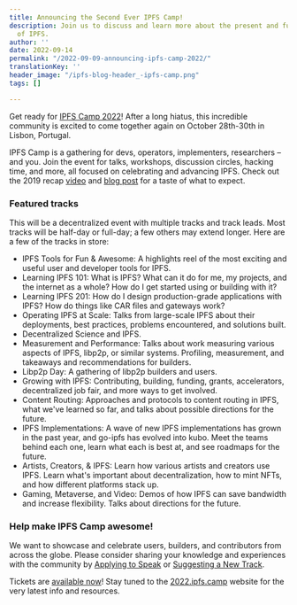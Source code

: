 ```yaml
---
title: Announcing the Second Ever IPFS Camp!
description: Join us to discuss and learn more about the present and future
  of IPFS.
author: ''
date: 2022-09-14
permalink: "/2022-09-09-announcing-ipfs-camp-2022/"
translationKey: ''
header_image: "/ipfs-blog-header_-ipfs-camp.png"
tags: []

---
```

Get ready for [IPFS Camp 2022](https://2022.ipfs.camp/)! After a long hiatus, this incredible community is excited to come together again on October 28th-30th in Lisbon, Portugal.

IPFS Camp is a gathering for devs, operators, implementers, researchers – and you. Join the event for talks, workshops, discussion circles, hacking time, and more, all focused on celebrating and advancing IPFS. Check out the 2019 recap [video](https://www.youtube.com/watch?v=kc_dxO-V8YM) and [blog post](https://blog.ipfs.tech/2019-07-08-ipfs-camp-recap/) for a taste of what to expect.

### **Featured tracks**

This will be a decentralized event with multiple tracks and track leads. Most tracks will be half-day or full-day; a few others may extend longer. Here are a few of the tracks in store:

* IPFS Tools for Fun & Awesome: A highlights reel of the most exciting and useful user and developer tools for IPFS.
* Learning IPFS 101: What is IPFS? What can it do for me, my projects, and the internet as a whole? How do I get started using or building with it?
* Learning IPFS 201: How do I design production-grade applications with IPFS? How do things like CAR files and gateways work? 
* Operating IPFS at Scale: Talks from large-scale IPFS about their deployments, best practices, problems encountered, and solutions built.
* Decentralized Science and IPFS.
* Measurement and Performance: Talks about work measuring various aspects of IPFS, libp2p, or similar systems. Profiling, measurement, and takeaways and recommendations for builders.
* Libp2p Day: A gathering of libp2p builders and users. 
* Growing with IPFS: Contributing, building, funding, grants, accelerators, decentralized job fair, and more ways to get involved.
* Content Routing: Approaches and protocols to content routing in IPFS, what we've learned so far, and talks about possible directions for the future.
* IPFS Implementations: A wave of new IPFS implementations has grown in the past year, and go-ipfs has evolved into kubo. Meet the teams behind each one, learn what each is best at, and see roadmaps for the future.
* Artists, Creators, & IPFS: Learn how various artists and creators use IPFS. Learn what's important about decentralization, how to mint NFTs, and how different platforms stack up.
* Gaming, Metaverse, and Video: Demos of how IPFS can save bandwidth and increase flexibility. Talks about directions for the future.


### Help make IPFS Camp awesome!

We want to showcase and celebrate users, builders, and contributors from across the globe. Please consider sharing your knowledge and experiences with the community by [Applying to Speak](https://airtable.com/shrOxmXUqwojf0Bjj) or [Suggesting a New Track](https://airtable.com/shrBQqf7YJRPdrgUo).

Tickets are [available now](https://2022.ipfs.camp/)! Stay tuned to the [2022.ipfs.camp](https://2022.ipfs.camp/) website for the very latest info and resources.
